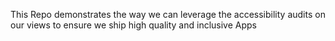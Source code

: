 This Repo demonstrates the way we can leverage the accessibility audits on our views to ensure we ship high quality and inclusive Apps
